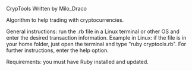 CrypTools
Written by Milo_Draco

Algorithm to help trading with cryptocurrencies.

General instructions: run the .rb file in a Linux terminal or other OS and enter the desired transaction information. Example in Linux: if the file is in your home folder, just open the terminal and type "ruby cryptools.rb". For further instructions, enter the help option.

Requirements: you must have Ruby installed and updated.
